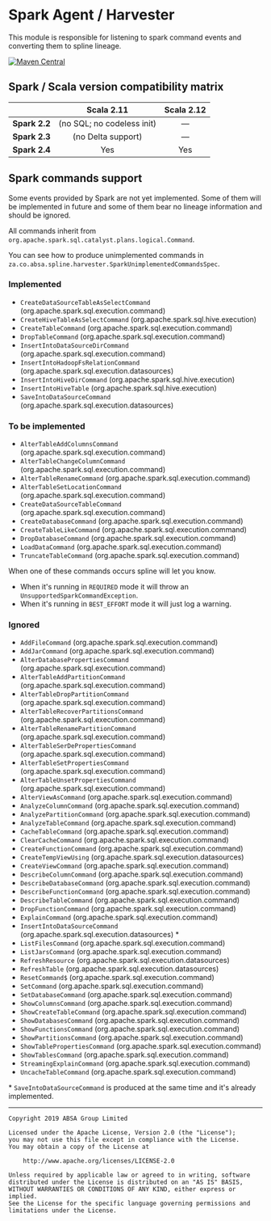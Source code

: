 Spark Agent / Harvester
===

This module is responsible for listening to spark command events and converting them to spline lineage.

[![Maven Central](https://maven-badges.herokuapp.com/maven-central/za.co.absa.spline.agent.spark/spline-spark-agent/badge.svg)](https://search.maven.org/search?q=g:za.co.absa.spline.agent.spark)

## Spark / Scala version compatibility matrix

|            | Scala 2.11                   | Scala 2.12 |
|------------|:----------------------------:|:----------:|
|**Spark 2.2** | (no SQL; no codeless init) | &mdash;    |
|**Spark 2.3** | (no Delta support)         | &mdash;    |
|**Spark 2.4** | Yes                        | Yes        |

## Spark commands support
Some events provided by Spark are not yet implemented. Some of them will be implemented in future 
and some of them bear no lineage information and should be ignored.

All commands inherit from `org.apache.spark.sql.catalyst.plans.logical.Command`.

You can see how to produce unimplemented commands in `za.co.absa.spline.harvester.SparkUnimplementedCommandsSpec`.
### Implemented

- `CreateDataSourceTableAsSelectCommand`  (org.apache.spark.sql.execution.command)
- `CreateHiveTableAsSelectCommand`  (org.apache.spark.sql.hive.execution)
- `CreateTableCommand`  (org.apache.spark.sql.execution.command)
- `DropTableCommand`  (org.apache.spark.sql.execution.command)
- `InsertIntoDataSourceDirCommand`  (org.apache.spark.sql.execution.command)
- `InsertIntoHadoopFsRelationCommand`  (org.apache.spark.sql.execution.datasources)
- `InsertIntoHiveDirCommand`  (org.apache.spark.sql.hive.execution)
- `InsertIntoHiveTable`  (org.apache.spark.sql.hive.execution)
- `SaveIntoDataSourceCommand`  (org.apache.spark.sql.execution.datasources)

### To be implemented

- `AlterTableAddColumnsCommand`  (org.apache.spark.sql.execution.command)
- `AlterTableChangeColumnCommand`  (org.apache.spark.sql.execution.command)
- `AlterTableRenameCommand`  (org.apache.spark.sql.execution.command)
- `AlterTableSetLocationCommand`  (org.apache.spark.sql.execution.command)
- `CreateDataSourceTableCommand`  (org.apache.spark.sql.execution.command)
- `CreateDatabaseCommand`  (org.apache.spark.sql.execution.command)
- `CreateTableLikeCommand`  (org.apache.spark.sql.execution.command)
- `DropDatabaseCommand`  (org.apache.spark.sql.execution.command)
- `LoadDataCommand`  (org.apache.spark.sql.execution.command)
- `TruncateTableCommand`  (org.apache.spark.sql.execution.command)

When one of these commands occurs spline will let you know. 
- When it's running in `REQUIRED` mode it will throw an `UnsupportedSparkCommandException`.
- When it's running in `BEST_EFFORT` mode it will just log a warning.
 
### Ignored

- `AddFileCommand`  (org.apache.spark.sql.execution.command)
- `AddJarCommand`  (org.apache.spark.sql.execution.command)
- `AlterDatabasePropertiesCommand`  (org.apache.spark.sql.execution.command)
- `AlterTableAddPartitionCommand`  (org.apache.spark.sql.execution.command)
- `AlterTableDropPartitionCommand`  (org.apache.spark.sql.execution.command)
- `AlterTableRecoverPartitionsCommand`  (org.apache.spark.sql.execution.command)
- `AlterTableRenamePartitionCommand`  (org.apache.spark.sql.execution.command)
- `AlterTableSerDePropertiesCommand`  (org.apache.spark.sql.execution.command)
- `AlterTableSetPropertiesCommand`  (org.apache.spark.sql.execution.command)
- `AlterTableUnsetPropertiesCommand`  (org.apache.spark.sql.execution.command)
- `AlterViewAsCommand`  (org.apache.spark.sql.execution.command)
- `AnalyzeColumnCommand`  (org.apache.spark.sql.execution.command)
- `AnalyzePartitionCommand`  (org.apache.spark.sql.execution.command)
- `AnalyzeTableCommand`  (org.apache.spark.sql.execution.command)
- `CacheTableCommand`  (org.apache.spark.sql.execution.command)
- `ClearCacheCommand`  (org.apache.spark.sql.execution.command)
- `CreateFunctionCommand`  (org.apache.spark.sql.execution.command)
- `CreateTempViewUsing`  (org.apache.spark.sql.execution.datasources)
- `CreateViewCommand`  (org.apache.spark.sql.execution.command)
- `DescribeColumnCommand`  (org.apache.spark.sql.execution.command)
- `DescribeDatabaseCommand`  (org.apache.spark.sql.execution.command)
- `DescribeFunctionCommand`  (org.apache.spark.sql.execution.command)
- `DescribeTableCommand`  (org.apache.spark.sql.execution.command)
- `DropFunctionCommand`  (org.apache.spark.sql.execution.command)
- `ExplainCommand`  (org.apache.spark.sql.execution.command)
- `InsertIntoDataSourceCommand`  (org.apache.spark.sql.execution.datasources) *
- `ListFilesCommand`  (org.apache.spark.sql.execution.command)
- `ListJarsCommand`  (org.apache.spark.sql.execution.command)
- `RefreshResource`  (org.apache.spark.sql.execution.datasources)
- `RefreshTable`  (org.apache.spark.sql.execution.datasources)
- `ResetCommand$` (org.apache.spark.sql.execution.command)
- `SetCommand`  (org.apache.spark.sql.execution.command)
- `SetDatabaseCommand`  (org.apache.spark.sql.execution.command)
- `ShowColumnsCommand`  (org.apache.spark.sql.execution.command)
- `ShowCreateTableCommand`  (org.apache.spark.sql.execution.command)
- `ShowDatabasesCommand`  (org.apache.spark.sql.execution.command)
- `ShowFunctionsCommand`  (org.apache.spark.sql.execution.command)
- `ShowPartitionsCommand`  (org.apache.spark.sql.execution.command)
- `ShowTablePropertiesCommand`  (org.apache.spark.sql.execution.command)
- `ShowTablesCommand`  (org.apache.spark.sql.execution.command)
- `StreamingExplainCommand`  (org.apache.spark.sql.execution.command)
- `UncacheTableCommand`  (org.apache.spark.sql.execution.command)


\* `SaveIntoDataSourceCommand` is produced at the same time and it's already implemented.


---

    Copyright 2019 ABSA Group Limited
    
    Licensed under the Apache License, Version 2.0 (the "License");
    you may not use this file except in compliance with the License.
    You may obtain a copy of the License at
    
        http://www.apache.org/licenses/LICENSE-2.0
    
    Unless required by applicable law or agreed to in writing, software
    distributed under the License is distributed on an "AS IS" BASIS,
    WITHOUT WARRANTIES OR CONDITIONS OF ANY KIND, either express or implied.
    See the License for the specific language governing permissions and
    limitations under the License.
